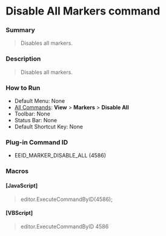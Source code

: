 # Disable All Markers command

### Summary

> Disables all markers.

### Description

> Disables all markers.

### How to Run

- Default Menu: None
- [All Commands](../tools/all_commands): **View** \> **Markers**
\> **Disable All**
- Toolbar: None
- Status Bar: None
- Default Shortcut Key: None

### Plug-in Command ID

- EEID\_MARKER\_DISABLE\_ALL (4586)

### Macros

#### \[JavaScript\]

> editor.ExecuteCommandByID(4586);

#### \[VBScript\]

> editor.ExecuteCommandByID 4586
